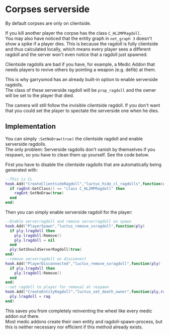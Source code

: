 # Corpses serverside

By default corpses are only on clientside.

If you kill another player the corpse has the class `C_HL2MPRagdoll`.  
You may also have noticed that the entity graph in `net_graph 3` doesn't show a spike if a player dies. This is because the ragdoll is fully clientside and thus calculated locally, which means every player sees a different ragdoll and the server won't even notice that a ragdoll just spawned.

Clientside ragdolls are bad if you have, for example, a Medic Addon that needs players to revive others by pointing a weapon (e.g. defib) at them.

This is why garrysmod has an already built-in option to enable serverside ragdolls.  
The class of these serverside ragdoll will be `prop_ragdoll` and the owner will be set to the player that died.  

The camera will still follow the invisible clientside ragdoll. If you don't want that you could set the player to spectate the serverside one when he dies.

## Implementation

You can simply `:SetNoDraw(true)` the clientside ragdoll and enable serverside ragdolls.  
The only problem: Serverside ragdolls don't vanish by themselves if you respawn, so you have to clean them up yourself. See the code below.

First you have to disable the clientside ragdolls that are automatically being generated with:

``` lua
--This is CL
hook.Add("CreateClientsideRagdoll","luctus_hide_cl_ragdolls",function(ownEnt,ragEnt)
  if ragEnt:GetClass() == "class C_HL2MPRagdoll" then
    ragEnt:SetNoDraw(true)
  end
end)
```

Then you can simply enable serverside ragdoll for the player:

``` lua
--Enable serverragdoll and remove serverragdoll on spawn
hook.Add("PlayerSpawn","luctus_remove_svragdoll",function(ply)
  if ply.lragdoll then
    ply.lragdoll:Remove()
    ply.lragdoll = nil
  end
  ply:SetShouldServerRagdoll(true)
end)
--remove serverragdoll on disconnect
hook.Add("PlayerDisconnected","luctus_remove_svragdoll",function(ply)
  if ply.lragdoll then
    ply.lragdoll:Remove()
  end
end)
--set ragdoll to player for removal at respawn
hook.Add("CreateEntityRagdoll","luctus_set_death_owner",function(ply,rag)
  ply.lragdoll = rag
end)
```

This saves you from completely reinventing the wheel like every medic addon out there.  
Most medic addons create their own entity and ragdoll-spawn-process, but this is neither necessary nor efficient if this method already exists.
